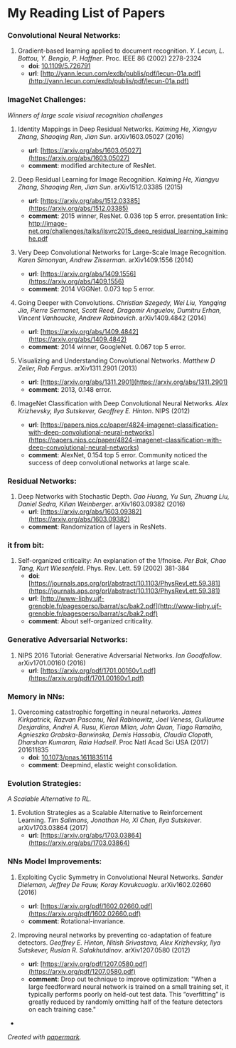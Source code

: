 # My Reading List of Papers

### Convolutional Neural Networks:

1. Gradient-based learning applied to document recognition. *Y. Lecun, L. Bottou, Y. Bengio, P. Haffner*. Proc. IEEE 86 (2002) 2278-2324
    * **doi**: [10.1109/5.726791](10.1109/5.726791)
    * **url**: [http://yann.lecun.com/exdb/publis/pdf/lecun-01a.pdf](http://yann.lecun.com/exdb/publis/pdf/lecun-01a.pdf)

### ImageNet Challenges:

*Winners of large scale visiual recognition challenges*
1. Identity Mappings in Deep Residual Networks. *Kaiming He, Xiangyu Zhang, Shaoqing Ren, Jian Sun*. arXiv1603.05027 (2016)
    * **url**: [https://arxiv.org/abs/1603.05027](https://arxiv.org/abs/1603.05027)
    * **comment**: modified architecture of ResNet.

2. Deep Residual Learning for Image Recognition. *Kaiming He, Xiangyu Zhang, Shaoqing Ren, Jian Sun*. arXiv1512.03385 (2015)
    * **url**: [https://arxiv.org/abs/1512.03385](https://arxiv.org/abs/1512.03385)
    * **comment**: 2015 winner, ResNet. 0.036 top 5 error. presentation link: http://image-net.org/challenges/talks/ilsvrc2015_deep_residual_learning_kaiminghe.pdf

3. Very Deep Convolutional Networks for Large-Scale Image Recognition. *Karen Simonyan, Andrew Zisserman*. arXiv1409.1556 (2014)
    * **url**: [https://arxiv.org/abs/1409.1556](https://arxiv.org/abs/1409.1556)
    * **comment**: 2014 VGGNet. 0.073 top 5 error.

4. Going Deeper with Convolutions. *Christian Szegedy, Wei Liu, Yangqing Jia, Pierre Sermanet, Scott Reed, Dragomir Anguelov, Dumitru Erhan, Vincent Vanhoucke, Andrew Rabinovich*. arXiv1409.4842 (2014)
    * **url**: [https://arxiv.org/abs/1409.4842](https://arxiv.org/abs/1409.4842)
    * **comment**: 2014 winner, GoogleNet. 0.067 top 5 error.

5. Visualizing and Understanding Convolutional Networks. *Matthew D Zeiler, Rob Fergus*. arXiv1311.2901 (2013)
    * **url**: [https://arxiv.org/abs/1311.2901](https://arxiv.org/abs/1311.2901)
    * **comment**: 2013, 0.148 error.

6. ImageNet Classification with Deep Convolutional Neural Networks. *Alex Krizhevsky, Ilya Sutskever, Geoffrey E. Hinton*. NIPS (2012)
    * **url**: [https://papers.nips.cc/paper/4824-imagenet-classification-with-deep-convolutional-neural-networks](https://papers.nips.cc/paper/4824-imagenet-classification-with-deep-convolutional-neural-networks)
    * **comment**: AlexNet, 0.154 top 5 error. Community noticed the success of deep convolutional networks at large scale.

### Residual Networks:

1. Deep Networks with Stochastic Depth. *Gao Huang, Yu Sun, Zhuang Liu, Daniel Sedra, Kilian Weinberger*. arXiv1603.09382 (2016)
    * **url**: [https://arxiv.org/abs/1603.09382](https://arxiv.org/abs/1603.09382)
    * **comment**: Randomization of layers in ResNets.

### it from bit:

1. Self-organized criticality: An explanation of the 1/fnoise. *Per Bak, Chao Tang, Kurt Wiesenfeld*. Phys. Rev. Lett. 59 (2002) 381-384
    * **doi**: [https://journals.aps.org/prl/abstract/10.1103/PhysRevLett.59.381](https://journals.aps.org/prl/abstract/10.1103/PhysRevLett.59.381)
    * **url**: [http://www-liphy.ujf-grenoble.fr/pagesperso/barrat/sc/bak2.pdf](http://www-liphy.ujf-grenoble.fr/pagesperso/barrat/sc/bak2.pdf)
    * **comment**: About self-organized criticality.

### Generative Adversarial Networks:

1. NIPS 2016 Tutorial: Generative Adversarial Networks. *Ian Goodfellow*. arXiv1701.00160 (2016)
    * **url**: [https://arxiv.org/pdf/1701.00160v1.pdf](https://arxiv.org/pdf/1701.00160v1.pdf)

### Memory in NNs:

1. Overcoming catastrophic forgetting in neural networks. *James Kirkpatrick, Razvan Pascanu, Neil Rabinowitz, Joel Veness, Guillaume Desjardins, Andrei A. Rusu, Kieran Milan, John Quan, Tiago Ramalho, Agnieszka Grabska-Barwinska, Demis Hassabis, Claudia Clopath, Dharshan Kumaran, Raia Hadsell*. Proc Natl Acad Sci USA (2017) 201611835
    * **doi**: [10.1073/pnas.1611835114](10.1073/pnas.1611835114)
    * **comment**: Deepmind, elastic weight consolidation.

### Evolution Strategies:

*A Scalable Alternative to RL.*
1. Evolution Strategies as a Scalable Alternative to Reinforcement Learning. *Tim Salimans, Jonathan Ho, Xi Chen, Ilya Sutskever*. arXiv1703.03864 (2017)
    * **url**: [https://arxiv.org/abs/1703.03864](https://arxiv.org/abs/1703.03864)

### NNs Model Improvements:

1. Exploiting Cyclic Symmetry in Convolutional Neural Networks. *Sander Dieleman, Jeffrey De Fauw, Koray Kavukcuoglu*. arXiv1602.02660 (2016)
    * **url**: [https://arxiv.org/pdf/1602.02660.pdf](https://arxiv.org/pdf/1602.02660.pdf)
    * **comment**: Rotational-invariance.

2. Improving neural networks by preventing co-adaptation of feature
  detectors. *Geoffrey E. Hinton, Nitish Srivastava, Alex Krizhevsky, Ilya Sutskever, Ruslan R. Salakhutdinov*. arXiv1207.0580 (2012)
    * **url**: [https://arxiv.org/pdf/1207.0580.pdf](https://arxiv.org/pdf/1207.0580.pdf)
    * **comment**: Drop out technique to improve optimization: "When a large feedforward neural network is trained on a small training set, it typically performs poorly on held-out test data. This “overfitting” is greatly reduced by randomly omitting half of the feature detectors on each training case."


-
*Created with [papermark](https://github.com/wphw/papermark/).*